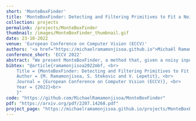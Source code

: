 ```yaml
---
short: 'MonteBoxFinder'
title: 'MonteBoxFinder: Detecting and Filtering Primitives to Fit a Noisy Point Cloud'
collection: projects
permalink: /projects/MonteBoxFinder
thumbnail: /images/MonteBoxFinder_thumbnail.gif
date: 23-10-2022
venue: 'European Conference on Computer Vision (ECCV)'
authors: '<a href="https://michaelramamonjisoa.github.io">Michaël Ramamonjisoa</a>, <a href="https://www.tugraz.at/institute/icg/research/team-lepetit/people/sinisa-stekovic/">Sinisa Stekovic</a> and <a href="https://vincentlepetit.github.io">Vincent Lepetit</a>'
conference_short: 'ECCV 2022'
abstract: "We present MonteBoxFinder, a method that, given a noisy input point cloud, fits cuboids to the input scene. Our primary contribution is a discrete optimization algorithm that, from a dense set of initially detected cuboids, is able to efficiently filter good boxes from the noisy ones. Inspired by recent applications of MCTS to scene understanding problems, we develop a stochastic algorithm that is, by design, more efficient for our task. Indeed, the quality of a fit for a cuboid arrangement is invariant to the order in which the cuboids are added into the scene. We develop several search baselines for our problem and demonstrate, on the ScanNet dataset, that our approach is more efficient and precise. Finally, we strongly believe that our core algorithm is very general and that it could be extended to many other problems in 3D scene understanding."
bibtex: "@article{ramamonjisoa2022mbf, <br>
    Title = {MonteBoxFinder: Detecting and Filtering Primitives to Fit a Noisy Point Cloud}, <br>
    Author = {M. Ramamonjisoa, S. Stekovic and V. Lepetit}, <br>
    Journal = {European Conference on Computer Vision (ECCV)}, <br>
    Year = {2022}<br>
    }"
code: "https://github.com/MichaelRamamonjisoa/MonteBoxFinder"
pdf: "https://arxiv.org/pdf/2207.14268.pdf"
project_page: "https://michaelramamonjisoa.github.io/projects/MonteBoxFinder"
---
```


